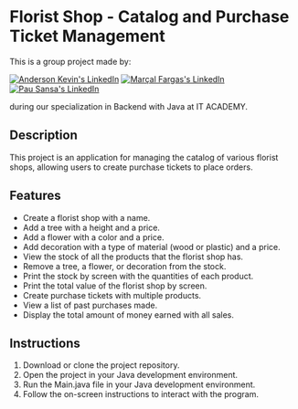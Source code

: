 # Florist Shop - Catalog and Purchase Ticket Management


This is a group project made by:


[![Anderson Kevin's LinkedIn](https://img.shields.io/badge/LinkedIn-Anderson%20Kevin-blue)](https://www.linkedin.com/in/anderson-zolis-120b96124/)
[![Marçal Fargas's LinkedIn](https://img.shields.io/badge/LinkedIn-Mar%C3%A7al%20Fargas-blue)](https://www.linkedin.com/in/mar%C3%A7al-fargas-1b6986254)
[![Pau Sansa's LinkedIn](https://img.shields.io/badge/LinkedIn-Pau%20Sansa-blue)](https://www.linkedin.com/in/pausansa/)


during our specialization in Backend with Java at IT ACADEMY.

## Description

This project is an application for managing the catalog of various florist shops, allowing users to create purchase tickets to place orders.

## Features

- Create a florist shop with a name.
- Add a tree with a height and a price.
- Add a flower with a color and a price.
- Add decoration with a type of material (wood or plastic) and a price.
- View the stock of all the products that the florist shop has.
- Remove a tree, a flower, or decoration from the stock.
- Print the stock by screen with the quantities of each product.
- Print the total value of the florist shop by screen.
- Create purchase tickets with multiple products.
- View a list of past purchases made.
- Display the total amount of money earned with all sales.

## Instructions

1. Download or clone the project repository.
2. Open the project in your Java development environment.
3. Run the Main.java file in your Java development environment.
4. Follow the on-screen instructions to interact with the program.
